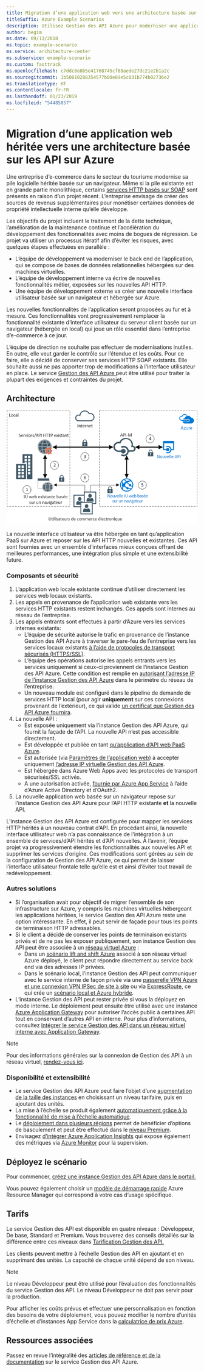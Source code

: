 ```yaml
---
title: Migration d’une application web vers une architecture basée sur des API
titleSuffix: Azure Example Scenarios
description: Utilisez Gestion des API Azure pour moderniser une application web héritée.
author: begim
ms.date: 09/13/2018
ms.topic: example-scenario
ms.service: architecture-center
ms.subservice: example-scenario
ms.custom: fasttrack
ms.openlocfilehash: c7ddc8e8b5e41768745cf08aede27dc21e2b1a2c
ms.sourcegitcommit: 1b50810208354577b00e89e5c031b774b02736e2
ms.translationtype: HT
ms.contentlocale: fr-FR
ms.lasthandoff: 01/23/2019
ms.locfileid: "54485857"
---
```

# <a name="migrating-a-legacy-web-application-to-an-api-based-architecture-on-azure"></a>Migration d’une application web héritée vers une architecture basée sur les API sur Azure

Une entreprise d’e-commerce dans le secteur du tourisme modernise sa pile logicielle héritée basée sur un navigateur. Même si la pile existante est en grande partie monolithique, certains [services HTTP basés sur SOAP][soap] sont présents en raison d’un projet récent. L’entreprise envisage de créer des sources de revenus supplémentaires pour monétiser certaines données de propriété intellectuelle interne qu’elle développe.

Les objectifs du projet incluent le traitement de la dette technique, l’amélioration de la maintenance continue et l’accélération du développement des fonctionnalités avec moins de bogues de régression. Le projet va utiliser un processus itératif afin d’éviter les risques, avec quelques étapes effectuées en parallèle :

- L’équipe de développement va moderniser le back end de l’application, qui se compose de bases de données relationnelles hébergées sur des machines virtuelles.
- L’équipe de développement interne va écrire de nouvelles fonctionnalités métier, exposées sur les nouvelles API HTTP.
- Une équipe de développement externe va créer une nouvelle interface utilisateur basée sur un navigateur et hébergée sur Azure.

Les nouvelles fonctionnalités de l’application seront proposées au fur et à mesure. Ces fonctionnalités vont progressivement remplacer la fonctionnalité existante d’interface utilisateur du serveur client basée sur un navigateur (hébergée en local) qui joue un rôle essentiel dans l’entreprise d’e-commerce à ce jour.

L’équipe de direction ne souhaite pas effectuer de modernisations inutiles. En outre, elle veut garder le contrôle sur l’étendue et les coûts. Pour ce faire, elle a décidé de conserver ses services HTTP SOAP existants. Elle souhaite aussi ne pas apporter trop de modifications à l’interface utilisateur en place. Le service [Gestion des API Azure ][apim] peut être utilisé pour traiter la plupart des exigences et contraintes du projet.

## <a name="architecture"></a>Architecture

![Diagramme de l’architecture][architecture]

La nouvelle interface utilisateur va être hébergée en tant qu’application PaaS sur Azure et reposer sur les API HTTP nouvelles et existantes. Ces API sont fournies avec un ensemble d’interfaces mieux conçues offrant de meilleures performances, une intégration plus simple et une extensibilité future.

### <a name="components-and-security"></a>Composants et sécurité

1. L’application web locale existante continue d’utiliser directement les services web locaux existants.
2. Les appels en provenance de l’application web existante vers les services HTTP existants restent inchangés. Ces appels sont internes au réseau de l’entreprise.
3. Les appels entrants sont effectués à partir d’Azure vers les services internes existants:
    - L’équipe de sécurité autorise le trafic en provenance de l’instance Gestion des API Azure à traverser le pare-feu de l’entreprise vers les services locaux existants [à l’aide de protocoles de transport sécurisés (HTTPS/SSL)][apim-ssl].
    - L’équipe des opérations autorise les appels entrants vers les services uniquement si ceux-ci proviennent de l’instance Gestion des API Azure. Cette condition est remplie en [autorisant l’adresse IP de l’instance Gestion des API Azure][apim-whitelist-ip] dans le périmètre du réseau de l’entreprise.
    - Un nouveau module est configuré dans le pipeline de demande de services HTTP local (pour agir **uniquement** sur ces connexions provenant de l’extérieur), ce qui valide [un certificat que Gestion des API Azure fournira][apim-mutualcert-auth].
4. La nouvelle API :
    - Est exposée uniquement via l’instance Gestion des API Azure, qui fournit la façade de l’API. La nouvelle API n’est pas accessible directement.
    - Est développée et publiée en tant [qu’application d’API web PaaS Azure][azure-api-apps].
    - Est autorisée (via [Paramètres de l’application web][azure-appservice-ip-restrict]) à accepter uniquement [l’adresse IP virtuelle Gestion des API Azure][apim-faq-vip].
    - Est hébergée dans Azure Web Apps avec les protocoles de transport sécurisés/SSL activés.
    - A une autorisation activée, [fournie par Azure App Service][azure-appservice-auth] à l’aide d’Azure Active Directory et d’OAuth2.
5. La nouvelle application web basée sur un navigateur repose sur l’instance Gestion des API Azure pour l’API HTTP existante **et** la nouvelle API.

L’instance Gestion des API Azure est configurée pour mapper les services HTTP hérités à un nouveau contrat d’API. En procédant ainsi, la nouvelle interface utilisateur web n’a pas connaissance de l’intégration à un ensemble de services/d’API hérités et d’API nouvelles. À l’avenir, l’équipe projet va progressivement étendre les fonctionnalités aux nouvelles API et supprimer les services d’origine. Ces modifications sont gérées au sein de la configuration de Gestion des API Azure, ce qui permet de laisser l’interface utilisateur frontale telle qu’elle est et ainsi d’éviter tout travail de redéveloppement.

### <a name="alternatives"></a>Autres solutions

- Si l’organisation avait pour objectif de migrer l’ensemble de son infrastructure sur Azure, y compris les machines virtuelles hébergeant les applications héritées, le service Gestion des API Azure reste une option intéressante. En effet, il peut servir de façade pour tous les points de terminaison HTTP adressables.
- Si le client a décidé de conserver les points de terminaison existants privés et de ne pas les exposer publiquement, son instance Gestion des API peut être associée à un [réseau virtuel Azure][azure-vnet] :
  - Dans un [scénario lift and shift Azure][azure-vm-lift-shift] associé à son réseau virtuel Azure déployé, le client peut répondre directement au service back end via des adresses IP privées.
  - Dans le scénario local, l’instance Gestion des API peut communiquer avec le service interne de façon privée via une [passerelle VPN Azure et une connexion VPN IPSec de site à site][azure-vpn] ou via [ExpressRoute][azure-er], ce qui crée un [scénario local et Azure hybride][azure-hybrid].
- L’instance Gestion des API peut rester privée si vous la déployez en mode interne. Le déploiement peut ensuite être utilisé avec une instance [Azure Application Gateway][azure-appgw] pour autoriser l’accès public à certaines API tout en conservant d’autres API en interne. Pour plus d’informations, consultez [Intégrer le service Gestion des API dans un réseau virtuel interne avec Application Gateway][apim-vnet-internal].

> [!NOTE]
> Pour des informations générales sur la connexion de Gestion des API à un réseau virtuel, [rendez-vous ici][apim-vnet].

### <a name="availability-and-scalability"></a>Disponibilité et extensibilité

- Le service Gestion des API Azure peut faire l’objet d’une [augmentation de la taille des instances][apim-scaleout] en choisissant un niveau tarifaire, puis en ajoutant des unités.
- La mise à l’échelle se produit également [automatiquement grâce à la fonctionnalité de mise à l’échelle automatique][apim-autoscale].
- Le [déploiement dans plusieurs régions][apim-multi-regions] permet de bénéficier d’options de basculement et peut être effectué dans le [niveau Premium][apim-pricing].
- Envisagez [d’intégrer Azure Application Insights][azure-apim-ai] qui expose également des métriques via [Azure Monitor][azure-mon] pour la supervision.

## <a name="deploy-the-scenario"></a>Déployez le scénario

Pour commencer, [créez une instance Gestion des API Azure dans le portail.][apim-create]

Vous pouvez également choisir un [modèle de démarrage rapide][azure-quickstart-templates-apim] Azure Resource Manager qui correspond à votre cas d’usage spécifique.

## <a name="pricing"></a>Tarifs

Le service Gestion des API est disponible en quatre niveaux : Développeur, De base, Standard et Premium. Vous trouverez des conseils détaillés sur la différence entre ces niveaux dans [Tarification Gestion des API.][apim-pricing]

Les clients peuvent mettre à l’échelle Gestion des API en ajoutant et en supprimant des unités. La capacité de chaque unité dépend de son niveau.

> [!NOTE]
> Le niveau Développeur peut être utilisé pour l’évaluation des fonctionnalités du service Gestion des API. Le niveau Développeur ne doit pas servir pour la production.

Pour afficher les coûts prévus et effectuer une personnalisation en fonction des besoins de votre déploiement, vous pouvez modifier le nombre d’unités d’échelle et d’instances App Service dans la [calculatrice de prix Azure][pricing-calculator].

## <a name="related-resources"></a>Ressources associées

Passez en revue l’intégralité des [articles de référence et de la documentation][apim] sur le service Gestion des API Azure.

<!-- links -->

[architecture]: ./media/architecture-apim-api-scenario.png
[apim-create]: /azure/api-management/get-started-create-service-instance
[apim-git]: /azure/api-management/api-management-configuration-repository-git
[apim-multi-regions]: /azure/api-management/api-management-howto-deploy-multi-region
[apim-autoscale]: /azure/api-management/api-management-howto-autoscale
[apim-scaleout]: /azure/api-management/upgrade-and-scale
[azure-apim-ai]: /azure/api-management/api-management-howto-app-insights
[azure-ai]: /azure/application-insights/
[azure-mon]: /azure/monitoring-and-diagnostics/monitoring-overview
[azure-appgw]: /azure/application-gateway/application-gateway-introduction
[apim-vnet-internal]: /azure/api-management/api-management-howto-integrate-internal-vnet-appgateway
[apim-vnet]: /azure/api-management/api-management-using-with-vnet
[azure-hybrid]: /azure/architecture/reference-architectures/hybrid-networking/
[azure-er]: /azure/expressroute/expressroute-introduction
[azure-vpn]: /azure/vpn-gateway/vpn-gateway-howto-site-to-site-resource-manager-portal
[azure-vnet]: /azure/virtual-network/virtual-networks-overview
[azure-appservice-auth]: /azure/app-service/app-service-authentication-overview#identity-providers
[apim-faq-vip]: /azure/api-management/api-management-faq#is-the-api-management-gateway-ip-address-constant-can-i-use-it-in-firewall-rules
[azure-appservice-ip-restrict]: /azure/app-service/app-service-ip-restrictions
[azure-api-apps]: /azure/app-service/
[apim-ssl]: /azure/api-management/api-management-howto-manage-protocols-ciphers
[apim-mutualcert-auth]: /azure/api-management/api-management-howto-mutual-certificates
[apim-whitelist-ip]: /azure/api-management/api-management-faq#is-the-api-management-gateway-ip-address-constant-can-i-use-it-in-firewall-rules
[anti-corruption-layer-pattern]: /azure/architecture/patterns/anti-corruption-layer
[apim]: /azure/api-management/api-management-key-concepts
[apim-api-design-guidance]: /azure/architecture/best-practices/api-design
[visualstudio-youtube-solid-design]: https://youtu.be/agkWYPUcLpg
[azure-vm-lift-shift]: https://azure.microsoft.com/resources/azure-virtual-datacenter-lift-and-shift-guide/
[standard-pricing-calc]: https://azure.com/e/
[premium-pricing-calc]: https://azure.com/e/
[apim-pricing]: https://azure.microsoft.com/pricing/details/api-management/
[azure-quickstart-templates-apim]: https://azure.microsoft.com/resources/templates/?term=API+Management&pageNumber=1
[soap]: https://en.wikipedia.org/wiki/SOAP
[pricing-calculator]: https://azure.com/e/0e916a861fac464db61342d378cc0bd6

